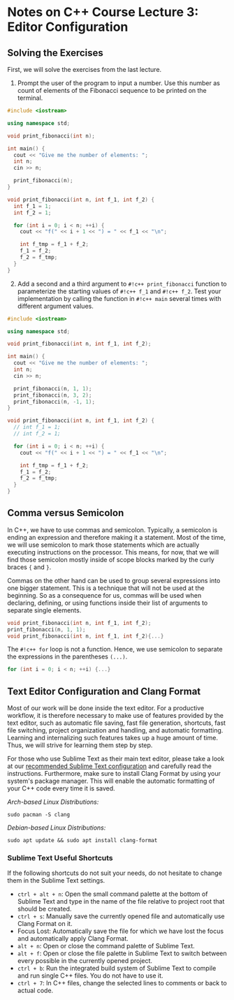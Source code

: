 # Notes on C++ Course Lecture 3: Editor Configuration 

## Solving the Exercises

First, we will solve the exercises from the last lecture.

1. Prompt the user of the program to input a number. Use this number as count of elements of the Fibonacci sequence to be printed on the terminal.

```c++
#include <iostream>

using namespace std;

void print_fibonacci(int n);

int main() {
  cout << "Give me the number of elements: ";
  int n;
  cin >> n;

  print_fibonacci(n);
}

void print_fibonacci(int n, int f_1, int f_2) {
  int f_1 = 1;
  int f_2 = 1;

  for (int i = 0; i < n; ++i) {
    cout << "f(" << i + 1 << ") = " << f_1 << "\n";

    int f_tmp = f_1 + f_2;
    f_1 = f_2;
    f_2 = f_tmp;
  }
}
```

2. Add a second and a third argument to `#!c++ print_fibonacci` function to parameterize the starting values of `#!c++ f_1` and `#!c++ f_2`. Test your implementation by calling the function in `#!c++ main` several times with different argument values.

```c++
#include <iostream>

using namespace std;

void print_fibonacci(int n, int f_1, int f_2);

int main() {
  cout << "Give me the number of elements: ";
  int n;
  cin >> n;

  print_fibonacci(n, 1, 1);
  print_fibonacci(n, 3, 2);
  print_fibonacci(n, -1, 1);
}

void print_fibonacci(int n, int f_1, int f_2) {
  // int f_1 = 1;
  // int f_2 = 1;

  for (int i = 0; i < n; ++i) {
    cout << "f(" << i + 1 << ") = " << f_1 << "\n";

    int f_tmp = f_1 + f_2;
    f_1 = f_2;
    f_2 = f_tmp;
  }
}
```

## Comma versus Semicolon

In C++, we have to use commas and semicolon.
Typically, a semicolon is ending an expression and therefore making it a statement.
Most of the time, we will use semicolon to mark those statements which are actually executing instructions on the processor.
This means, for now, that we will find those semicolon mostly inside of scope blocks marked by the curly braces `{` and `}`.

Commas on the other hand can be used to group several expressions into one bigger statement.
This is a technique that will not be used at the beginning.
So as a consequence for us, commas will be used when declaring, defining, or using functions inside their list of arguments to separate single elements.

```c++
void print_fibonacci(int n, int f_1, int f_2);
print_fibonacci(n, 1, 1);
void print_fibonacci(int n, int f_1, int f_2){...}
```

The `#!c++ for` loop is not a function.
Hence, we use semicolon to separate the expressions in the parentheses `(...)`.

```c++
for (int i = 0; i < n; ++i) {...}
```

## Text Editor Configuration and Clang Format

Most of our work will be done inside the text editor.
For a productive workflow, it is therefore necessary to make use of features provided by the text editor, such as automatic file saving, fast file generation, shortcuts, fast file switching, project organization and handling, and automatic formatting.
Learning and internalizing such features takes up a huge amount of time.
Thus, we will strive for learning them step by step.

For those who use Sublime Text as their main text editor, please take a look at our [recommended Sublime Text configuration](https://github.com/lyrahgames/sublime-text-3-config) and carefully read the instructions.
Furthermore, make sure to install Clang Format by using your system's package manager.
This will enable the automatic formatting of your C++ code every time it is saved.

*Arch-based Linux Distributions:*

    sudo pacman -S clang

*Debian-based Linux Distributions:*

    sudo apt update && sudo apt install clang-format


### Sublime Text Useful Shortcuts

If the following shortcuts do not suit your needs, do not hesitate to change them in the Sublime Text settings.

- `ctrl + alt + n`: Open the small command palette at the bottom of Sublime Text and type in the name of the file relative to project root that should be created.
- `ctrl + s`: Manually save the currently opened file and automatically use Clang Format on it.
- Focus Lost: Automatically save the file for which we have lost the focus and automatically apply Clang Format.
- `alt + n`: Open or close the command palette of Sublime Text.
- `alt + f`: Open or close the file palette in Sublime Text to switch between every possible in the currently opened project.
- `ctrl + b`: Run the integrated build system of Sublime Text to compile and run single C++ files. You do not have to use it.
- `ctrl + 7`: In C++ files, change the selected lines to comments or back to actual code.